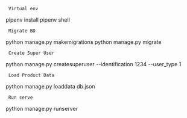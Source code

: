 ```
 Virtual env
```

pipenv install
pipenv shell

```
 Migrate BD
```

python manage.py makemigrations
python manage.py migrate

```
 Create Super User
```

python manage.py createsuperuser --identification 1234 --user_type 1

```
 Load Product Data
```

python manage.py loaddata db.json

```
 Run serve
```

python manage.py runserver
